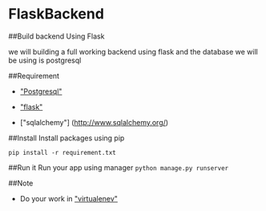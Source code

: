# FlaskBackend

##Build backend Using Flask

we will building a full working backend using flask and the database we will be
using is postgresql

##Requirement
- ["Postgresql"](https://www.postgresql.org/docs/9.4/static/tutorial-start.html)

- ["flask"](http://flask.pocoo.org/)

- ["sqlalchemy"] (http://www.sqlalchemy.org/)

##Install
Install packages using pip

`pip install -r requirement.txt`

##Run it
Run your app using manager
`python manage.py runserver`

##Note
- Do your work in ["virtualenev"](http://docs.python-guide.org/en/latest/dev/virtualenvs/)
